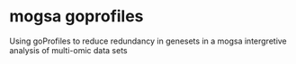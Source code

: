 # mogsa goprofiles
Using goProfiles to reduce redundancy in genesets in a mogsa intergretive  analysis of multi-omic data sets

